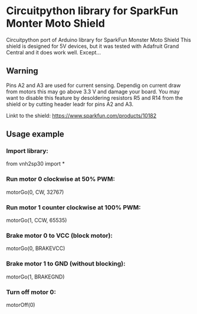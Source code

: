 # Circuitpython library for SparkFun Monter Moto Shield
Circuitpython port of Arduino library for SparkFun Monster Moto Shield
This shield is designed for 5V devices, but it was tested with Adafruit Grand Central and it does work well. Except...

## Warning
Pins A2 and A3 are used for current sensing. Dependig on current draw from motors this may go above 3.3 V and damage your board. You may want to disable this feature by desoldering resistors R5 and R14 from the shield or by cutting header leadr for pins A2 and A3.

Linkt to the shield: https://www.sparkfun.com/products/10182

## Usage example
### Import library:

from vnh2sp30 import *

### Run motor 0 clockwise at 50% PWM:

motorGo(0, CW, 32767)

### Run motor 1 counter clockwise at 100% PWM:

motorGo(1, CCW, 65535)

### Brake motor 0 to VCC (block motor):

motorGo(0, BRAKEVCC)

### Brake motor 1 to GND (without blocking):

motorGo(1, BRAKEGND)

### Turn off motor 0:

motorOff(0)
